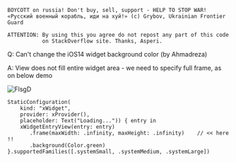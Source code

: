 ```
BOYCOTT on russia! Don't buy, sell, support - HELP TO STOP WAR!
«Русский военный корабль, иди на хуй!» (c) Grybov, Ukrainian Frontier Guard

ATTENTION: By using this you agree do not repost any part of this code
           on StackOverflow site. Thanks, Asperi.
```

Q: Can't change the iOS14 widget background color (by Ahmadreza)

A: View does not fill entire widget area - we need to specify full frame, as on below demo

![FlsgD](https://user-images.githubusercontent.com/62171579/163400294-2f40e332-cf02-4ad0-a8aa-aaf261bcc9dc.png)


    StaticConfiguration(
        kind: "xWidget",
        provider: xProvider(),
        placeholder: Text("Loading...")) { entry in
        xWidgetEntryView(entry: entry)
           .frame(maxWidth: .infinity, maxHeight: .infinity)    // << here !!
           .background(Color.green)
    }.supportedFamilies([.systemSmall, .systemMedium, .systemLarge])


